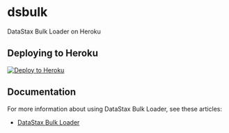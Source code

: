 # dsbulk
DataStax Bulk Loader on Heroku

## Deploying to Heroku

[![Deploy to Heroku](https://www.herokucdn.com/deploy/button.svg)](https://heroku.com/deploy)

## Documentation

For more information about using DataStax Bulk Loader, see these articles:

- [DataStax Bulk Loader](https://downloads.datastax.com/#bulk-loader)
